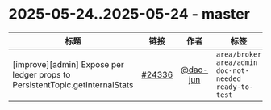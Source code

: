 # 2025-05-24..2025-05-24 - master
| 标题 | 链接 | 作者 | 标签 |
| - | :--: | :--: | - |
| [improve][admin] Expose per ledger props to PersistentTopic.getInternalStats | [#24336](https://github.com/apache/pulsar/pull/24336) | [@dao-jun](https://github.com/dao-jun) | `area/broker` `area/admin` `doc-not-needed` `ready-to-test`  | 
